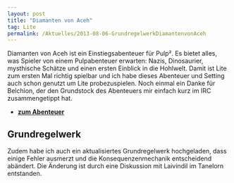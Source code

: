 ```yaml
---
layout: post
title: "Diamanten von Aceh"
tag: Lite
permalink: /Aktuelles/2013-08-06-GrundregelwerkDiamantenvonAceh
---
```


Diamanten von Aceh ist ein Einstiegsabenteuer für Pulp&sup2;. Es bietet alles, was Spieler von einem Pulpabenteuer erwarten: Nazis, Dinosaurier, mysthische Schätze und einen ersten Einblick in die Hohlwelt. Damit ist Lite zum ersten Mal richtig spielbar und ich habe dieses Abenteuer und Setting auch schon genutzt um Lite probezuspielen. Noch einmal ein Danke für Belchion, der den Grundstock des Abenteuers mir einfach kurz im IRC zusammengetippt hat.

- **[zum Abenteuer](https://lite.jcgames.de/Settings/Pulp/Abenteuer/Diamanten_von_Aceh/)**

## Grundregelwerk

Zudem habe ich auch ein aktualisiertes Grundregelwerk hochgeladen, dass einige Fehler ausmerzt und die Konsequenzenmechanik entscheidend abändert. Die Änderung ist durch eine Diskussion mit Laivindil im Tanelorn entstanden.
